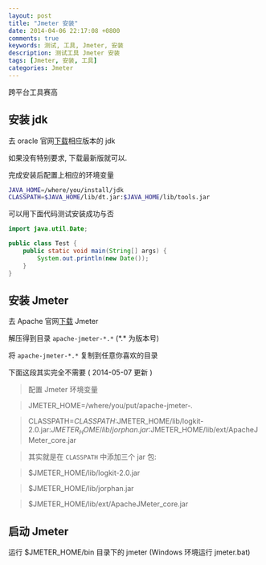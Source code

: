 ```yaml
---
layout: post
title: "Jmeter 安装"
date: 2014-04-06 22:17:08 +0800
comments: true
keywords: 测试, 工具, Jmeter, 安装
description: 测试工具 Jmeter 安装
tags: [Jmeter, 安装, 工具]
categories: Jmeter
---
```


跨平台工具赛高
<!--more-->

## 安装 jdk
去 oracle 官网[下载](http://www.oracle.com/technetwork/java/javase/downloads/index.html)相应版本的 jdk

如果没有特别要求, 下载最新版就可以.

完成安装后配置上相应的环境变量
```bash
JAVA_HOME=/where/you/install/jdk
CLASSPATH=$JAVA_HOME/lib/dt.jar:$JAVA_HOME/lib/tools.jar
```

可以用下面代码测试安装成功与否
```java Test.java
import java.util.Date;

public class Test {
	public static void main(String[] args) {
		System.out.println(new Date());
	}
}
```

## 安装 Jmeter
去 Apache 官网[下载](http://jmeter.apache.org/download_jmeter.cgi) Jmeter

解压得到目录 `apache-jmeter-*.*` (\*.\* 为版本号)

将 `apache-jmeter-*.*` 复制到任意你喜欢的目录

下面这段其实完全不需要 ( 2014-05-07 更新 )

> 配置 Jmeter 环境变量

> JMETER_HOME=/where/you/put/apache-jmeter-*.*

> CLASSPATH=$CLASSPATH:$JMETER_HOME/lib/logkit-2.0.jar:$JMETER_HOME/lib/jorphan.jar:$JMETER_HOME/lib/ext/ApacheJMeter_core.jar

> 其实就是在 `CLASSPATH` 中添加三个 jar 包:

> $JMETER\_HOME/lib/logkit-2.0.jar

> $JMETER\_HOME/lib/jorphan.jar

> $JMETER\_HOME/lib/ext/ApacheJMeter\_core.jar



## 启动 Jmeter
运行 $JMETER\_HOME/bin 目录下的 jmeter (Windows 环境运行 jmeter.bat)
